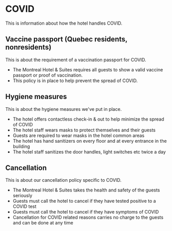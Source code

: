 # COVID

This is information about how the hotel handles COVID.

## Vaccine passport (Quebec residents, nonresidents)

This is about the requirement of a vaccination passport for COVID.

- The Montreal Hotel & Suites requires all guests to show a valid vaccine passport or proof of vaccination.
- This policy is in place to help prevent the spread of COVID.

## Hygiene measures

This is about the hygiene measures we've put in place.

- The hotel offers contactless check-in & out to help minimize the spread of COVID
- The hotel staff wears masks to protect themselves and their guests
- Guests are required to wear masks in the hotel common areas
- The hotel has hand sanitizers on every floor and at every entrance in the building
- The hotel staff sanitizes the door handles, light switches etc twice a day

## Cancellation

This is about our cancellation policy specific to COVID.

- The Montreal Hotel & Suites takes the health and safety of the guests seriously
- Guests must call the hotel to cancel if they have tested positive to a COVID test
- Guests must call the hotel to cancel if they have symptoms of COVID
- Cancellation for COVID related reasons carries no charge to the guests and can be done at any time